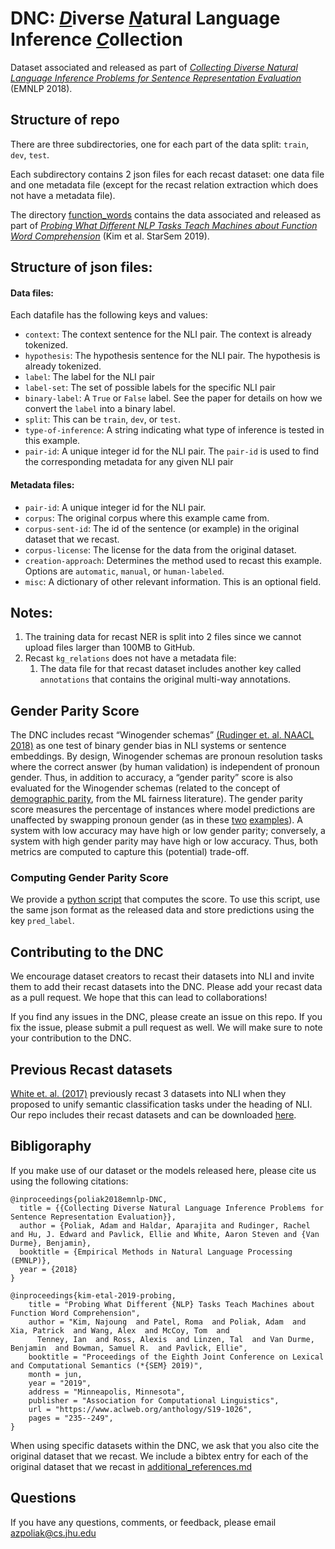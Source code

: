 # DNC: <u>*D*</u>iverse <u>*N*</u>atural Language Inference <u>*C*</u>ollection

Dataset associated and released as part of [*Collecting Diverse Natural Language Inference Problems for Sentence Representation Evaluation*](http://www.cs.jhu.edu/~apoliak1/papers/COLLECTING-DIVERSE-NLI-PROBLEMS--EMNLP-2018.pdf) (EMNLP 2018).

## Structure of repo

There are three subdirectories, one for each part of the data split: `train`, `dev`, `test`.

Each subdirectory contains 2 json files for each recast dataset: one data file and one metadata file (except for the recast relation extraction which does not have a metadata file).

The directory [function_words](https://github.com/decompositional-semantics-initiative/DNC/tree/master/function_words) contains the data associated and released as part of [*Probing What Different NLP Tasks Teach Machines about Function Word Comprehension*](https://www.aclweb.org/anthology/S19-1026) (Kim et al. StarSem 2019).

## Structure of json files:

#### Data files:
Each datafile has the following keys and values:

- `context`: The context sentence for the NLI pair. The context is already tokenized.
- `hypothesis`: The hypothesis sentence for the NLI pair. The hypothesis is already tokenized.
- `label`: The label for the NLI pair
- `label-set`: The set of possible labels for the specific NLI pair
- `binary-label`: A `True` or `False` label. See the paper for details on how we convert the `label` into a binary label.
- `split`: This can be `train`, `dev`, or `test`.
- `type-of-inference`: A string indicating what type of inference is tested in this example.
- `pair-id`: A unique integer id for the NLI pair. The `pair-id` is used to find the corresponding metadata for any given NLI pair

#### Metadata files:

- `pair-id`: A unique integer id for the NLI pair. 
- `corpus`: The original corpus where this example came from.
- `corpus-sent-id`: The id of the sentence (or example) in the original dataset that we recast.
- `corpus-license`: The license for the data from the original dataset.
- `creation-approach`: Determines the method used to recast this example. Options are `automatic`, `manual`, or `human-labeled`.
- `misc`: A dictionary of other relevant information. This is an optional field.

## Notes:

1. The training data for recast NER is split into 2 files since we cannot upload files larger than 100MB to GitHub.
2. Recast `kg_relations` does not have a metadata file:
    1. The data file for that recast dataset includes another key called `annotations` that contains the original multi-way annotations. 

## Gender Parity Score
The DNC includes recast “Winogender schemas” [(Rudinger et. al. NAACL 2018)](https://www.aclweb.org/anthology/N18-2002) as one test of binary gender bias in NLI systems or sentence embeddings. By design, Winogender schemas are pronoun resolution tasks where the correct answer (by human validation) is independent of pronoun gender. Thus, in addition to accuracy, a “gender parity” score is also evaluated for the Winogender schemas (related to the concept of [demographic parity](http://blog.mrtz.org/2016/09/06/approaching-fairness.html), from the ML fairness literature). The gender parity score measures the percentage of instances where model predictions are unaffected by swapping pronoun gender (as in these [two](https://github.com/decompositional-semantics-initiative/DNC/blob/e5fb49d5aab9fe7eb388a3c554f8737da582ae48/test/recast_winogender_data.json#L15-L27) [examples](https://github.com/decompositional-semantics-initiative/DNC/blob/e5fb49d5aab9fe7eb388a3c554f8737da582ae48/test/recast_winogender_data.json#L41-L53)). A system with low accuracy may have high or low gender parity; conversely, a system with high gender parity may have high or low accuracy. Thus, both metrics are computed to capture this (potential) trade-off.

### Computing Gender Parity Score
We provide a [python script](https://github.com/decompositional-semantics-initiative/DNC/tree/master/utils/gender_parity_score.py) that computes the score. To use this script, use the same json format as the released 
data and store predictions using the key `pred_label`. 
    
## Contributing to the DNC
We encourage dataset creators to recast
their datasets into NLI and invite them to add
their recast datasets into the DNC. Please add your recast data as a pull request.
We hope that this can lead to collaborations! 

If you find any issues in the DNC, please create an issue on this repo. If you fix the issue, please submit a pull request as well. We will make sure to note your contribution to the DNC.

## Previous Recast datasets
[White et. al. (2017)](http://www.aclweb.org/anthology/I17-1100) previously recast 3 datasets into NLI when they proposed to unify semantic classification tasks under the heading of NLI. Our repo includes their recast datasets and can be downloaded [here](https://github.com/decompositional-semantics-initiative/DNC/raw/master/inference_is_everything.zip).


## Bibligoraphy

If you make use of our dataset or the models released here, please cite us using the following citations:

```
@inproceedings{poliak2018emnlp-DNC,
  title = {{Collecting Diverse Natural Language Inference Problems for Sentence Representation Evaluation}},
  author = {Poliak, Adam and Haldar, Aparajita and Rudinger, Rachel and Hu, J. Edward and Pavlick, Ellie and White, Aaron Steven and {Van Durme}, Benjamin},
  booktitle = {Empirical Methods in Natural Language Processing (EMNLP)},
  year = {2018}
}

@inproceedings{kim-etal-2019-probing,
    title = "Probing What Different {NLP} Tasks Teach Machines about Function Word Comprehension",
    author = "Kim, Najoung  and Patel, Roma  and Poliak, Adam  and Xia, Patrick  and Wang, Alex  and McCoy, Tom  and 
      Tenney, Ian  and Ross, Alexis  and Linzen, Tal  and Van Durme, Benjamin  and Bowman, Samuel R.  and Pavlick, Ellie",
    booktitle = "Proceedings of the Eighth Joint Conference on Lexical and Computational Semantics (*{SEM} 2019)",
    month = jun,
    year = "2019",
    address = "Minneapolis, Minnesota",
    publisher = "Association for Computational Linguistics",
    url = "https://www.aclweb.org/anthology/S19-1026",
    pages = "235--249",
}
```

When using specific datasets within the DNC, we ask that you also cite the original dataset that we recast. We include a bibtex entry for each of the original dataset that we recast in [additional_references.md](https://github.com/decompositional-semantics-initiative/DNC/blob/master/additional_references.md)

## Questions

If you have any questions, comments, or feedback, please email [azpoliak@cs.jhu.edu](mailto:azpoliak@cs.jhu.edu) 
